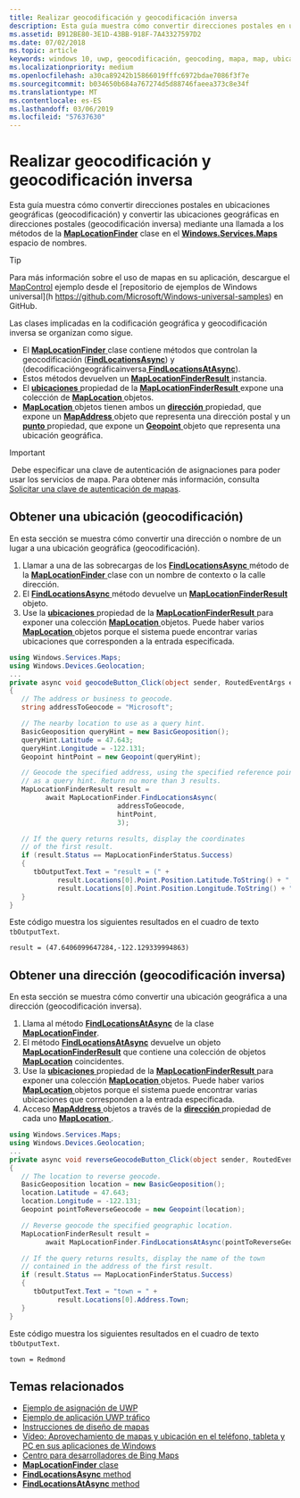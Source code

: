 ```yaml
---
title: Realizar geocodificación y geocodificación inversa
description: Esta guía muestra cómo convertir direcciones postales en ubicaciones geográficas (geocodificación) y convertir las ubicaciones geográficas a direcciones postales (geocodificación inversa) mediante una llamada a los métodos de la clase MapLocationFinder en el espacio de nombres Windows.Services.Maps.
ms.assetid: B912BE80-3E1D-43BB-918F-7A43327597D2
ms.date: 07/02/2018
ms.topic: article
keywords: windows 10, uwp, geocodificación, geocoding, mapa, map, ubicación, location
ms.localizationpriority: medium
ms.openlocfilehash: a30ca89242b15866019fffc6972bdae7086f3f7e
ms.sourcegitcommit: b034650b684a767274d5d88746faeea373c8e34f
ms.translationtype: MT
ms.contentlocale: es-ES
ms.lasthandoff: 03/06/2019
ms.locfileid: "57637630"
---
```

# <a name="perform-geocoding-and-reverse-geocoding"></a>Realizar geocodificación y geocodificación inversa

Esta guía muestra cómo convertir direcciones postales en ubicaciones geográficas (geocodificación) y convertir las ubicaciones geográficas en direcciones postales (geocodificación inversa) mediante una llamada a los métodos de la [**MapLocationFinder**](https://msdn.microsoft.com/library/windows/apps/dn627550) clase en el [**Windows.Services.Maps**](https://msdn.microsoft.com/library/windows/apps/dn636979) espacio de nombres.

> [!TIP]
> Para más información sobre el uso de mapas en su aplicación, descargue el [MapControl](https://github.com/Microsoft/Windows-universal-samples/tree/master/Samples/MapControl) ejemplo desde el [repositorio de ejemplos de Windows universal](h https://github.com/Microsoft/Windows-universal-samples) en GitHub.

Las clases implicadas en la codificación geográfica y geocodificación inversa se organizan como sigue.

-   El [ **MapLocationFinder** ](https://msdn.microsoft.com/library/windows/apps/dn627550) clase contiene métodos que controlan la geocodificación ([**FindLocationsAsync**](https://msdn.microsoft.com/library/windows/apps/dn636925)) y (decodificacióngeográficainversa[ **FindLocationsAtAsync**](https://msdn.microsoft.com/library/windows/apps/dn636928)).
-   Estos métodos devuelven un [ **MapLocationFinderResult** ](https://msdn.microsoft.com/library/windows/apps/dn627551) instancia.
-   El [ **ubicaciones** ](https://msdn.microsoft.com/library/windows/apps/dn627552) propiedad de la [ **MapLocationFinderResult** ](https://msdn.microsoft.com/library/windows/apps/dn627551) expone una colección de [  **MapLocation** ](https://msdn.microsoft.com/library/windows/apps/dn627549) objetos. 
-   [**MapLocation** ](https://msdn.microsoft.com/library/windows/apps/dn627549) objetos tienen ambos un [ **dirección** ](https://msdn.microsoft.com/library/windows/apps/dn636929) propiedad, que expone un [ **MapAddress** ](https://msdn.microsoft.com/library/windows/apps/dn627533) objeto que representa una dirección postal y un [ **punto** ](https://docs.microsoft.com/uwp/api/windows.services.maps.maplocation.point) propiedad, que expone un [ **Geopoint** ](https://docs.microsoft.com/uwp/api/windows.devices.geolocation.geopoint) objeto que representa una ubicación geográfica.

> [!IMPORTANT]
> Debe especificar una clave de autenticación de asignaciones para poder usar los servicios de mapa. Para obtener más información, consulta [Solicitar una clave de autenticación de mapas](authentication-key.md).

## <a name="get-a-location-geocode"></a>Obtener una ubicación (geocodificación)

En esta sección se muestra cómo convertir una dirección o nombre de un lugar a una ubicación geográfica (geocodificación).

1.  Llamar a una de las sobrecargas de los [ **FindLocationsAsync** ](https://msdn.microsoft.com/library/windows/apps/dn636925) método de la [ **MapLocationFinder** ](https://msdn.microsoft.com/library/windows/apps/dn627550) clase con un nombre de contexto o la calle dirección.
2.  El [ **FindLocationsAsync** ](https://msdn.microsoft.com/library/windows/apps/dn636925) método devuelve un [ **MapLocationFinderResult** ](https://msdn.microsoft.com/library/windows/apps/dn627551) objeto.
3.  Use la [ **ubicaciones** ](https://msdn.microsoft.com/library/windows/apps/dn627552) propiedad de la [ **MapLocationFinderResult** ](https://msdn.microsoft.com/library/windows/apps/dn627551) para exponer una colección [  **MapLocation** ](https://msdn.microsoft.com/library/windows/apps/dn627549) objetos. Puede haber varios [ **MapLocation** ](https://msdn.microsoft.com/library/windows/apps/dn627549) objetos porque el sistema puede encontrar varias ubicaciones que corresponden a la entrada especificada.

```csharp
using Windows.Services.Maps;
using Windows.Devices.Geolocation;
...
private async void geocodeButton_Click(object sender, RoutedEventArgs e)
{
   // The address or business to geocode.
   string addressToGeocode = "Microsoft";

   // The nearby location to use as a query hint.
   BasicGeoposition queryHint = new BasicGeoposition();
   queryHint.Latitude = 47.643;
   queryHint.Longitude = -122.131;
   Geopoint hintPoint = new Geopoint(queryHint);

   // Geocode the specified address, using the specified reference point
   // as a query hint. Return no more than 3 results.
   MapLocationFinderResult result =
         await MapLocationFinder.FindLocationsAsync(
                           addressToGeocode,
                           hintPoint,
                           3);

   // If the query returns results, display the coordinates
   // of the first result.
   if (result.Status == MapLocationFinderStatus.Success)
   {
      tbOutputText.Text = "result = (" +
            result.Locations[0].Point.Position.Latitude.ToString() + "," +
            result.Locations[0].Point.Position.Longitude.ToString() + ")";
   }
}
```

Este código muestra los siguientes resultados en el cuadro de texto `tbOutputText`.

``` syntax
result = (47.6406099647284,-122.129339994863)
```

## <a name="get-an-address-reverse-geocode"></a>Obtener una dirección (geocodificación inversa)

En esta sección se muestra cómo convertir una ubicación geográfica a una dirección (geocodificación inversa).

1.  Llama al método [**FindLocationsAtAsync**](https://msdn.microsoft.com/library/windows/apps/dn636928) de la clase [**MapLocationFinder**](https://msdn.microsoft.com/library/windows/apps/dn627550).
2.  El método [**FindLocationsAtAsync**](https://msdn.microsoft.com/library/windows/apps/dn636928) devuelve un objeto [**MapLocationFinderResult**](https://msdn.microsoft.com/library/windows/apps/dn627551) que contiene una colección de objetos [**MapLocation**](https://msdn.microsoft.com/library/windows/apps/dn627549) coincidentes.
3.  Use la [ **ubicaciones** ](https://msdn.microsoft.com/library/windows/apps/dn627552) propiedad de la [ **MapLocationFinderResult** ](https://msdn.microsoft.com/library/windows/apps/dn627551) para exponer una colección [  **MapLocation** ](https://msdn.microsoft.com/library/windows/apps/dn627549) objetos. Puede haber varios [ **MapLocation** ](https://msdn.microsoft.com/library/windows/apps/dn627549) objetos porque el sistema puede encontrar varias ubicaciones que corresponden a la entrada especificada.
4.  Acceso [ **MapAddress** ](https://msdn.microsoft.com/library/windows/apps/dn627533) objetos a través de la [ **dirección** ](https://msdn.microsoft.com/library/windows/apps/dn636929) propiedad de cada uno [ **MapLocation** ](https://msdn.microsoft.com/library/windows/apps/dn627549).

```csharp
using Windows.Services.Maps;
using Windows.Devices.Geolocation;
...
private async void reverseGeocodeButton_Click(object sender, RoutedEventArgs e)
{
   // The location to reverse geocode.
   BasicGeoposition location = new BasicGeoposition();
   location.Latitude = 47.643;
   location.Longitude = -122.131;
   Geopoint pointToReverseGeocode = new Geopoint(location);

   // Reverse geocode the specified geographic location.
   MapLocationFinderResult result =
         await MapLocationFinder.FindLocationsAtAsync(pointToReverseGeocode);

   // If the query returns results, display the name of the town
   // contained in the address of the first result.
   if (result.Status == MapLocationFinderStatus.Success)
   {
      tbOutputText.Text = "town = " +
            result.Locations[0].Address.Town;
   }
}
```

Este código muestra los siguientes resultados en el cuadro de texto `tbOutputText`.

``` syntax
town = Redmond
```

## <a name="related-topics"></a>Temas relacionados

* [Ejemplo de asignación de UWP](https://go.microsoft.com/fwlink/p/?LinkId=619977)
* [Ejemplo de aplicación UWP tráfico](https://go.microsoft.com/fwlink/p/?LinkId=619982)
* [Instrucciones de diseño de mapas](https://msdn.microsoft.com/library/windows/apps/dn596102)
* [Vídeo: Aprovechamiento de mapas y ubicación en el teléfono, tableta y PC en sus aplicaciones de Windows](https://channel9.msdn.com/Events/Build/2015/2-757)
* [Centro para desarrolladores de Bing Maps](https://www.bingmapsportal.com/)
* [**MapLocationFinder** clase](https://msdn.microsoft.com/library/windows/apps/dn627550)
* [**FindLocationsAsync** method](https://msdn.microsoft.com/library/windows/apps/dn636925)
* [**FindLocationsAtAsync** method](https://msdn.microsoft.com/library/windows/apps/dn636928)
